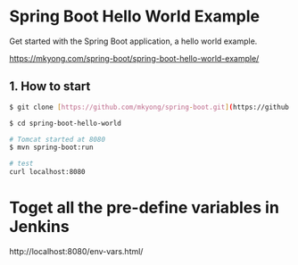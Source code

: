 # Spring Boot Hello World Example
Get started with the Spring Boot application, a hello world example.

https://mkyong.com/spring-boot/spring-boot-hello-world-example/

## 1. How to start
```bash
$ git clone [https://github.com/mkyong/spring-boot.git](https://github.com/mkyong/spring-boot.git)

$ cd spring-boot-hello-world

# Tomcat started at 8080
$ mvn spring-boot:run

# test
curl localhost:8080

```

# Toget all the pre-define variables in Jenkins
http://localhost:8080/env-vars.html/


